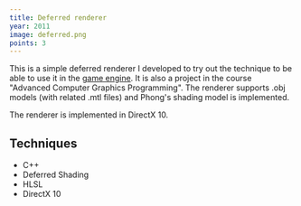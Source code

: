 ```yaml
---
title: Deferred renderer
year: 2011
image: deferred.png
points: 3
---
```


This is a simple deferred renderer I developed to try out the
technique to be able to use it in the [game engine](/portfolio/engine "game engine"). It is also a
project in the course "Advanced Computer Graphics Programming". The
renderer supports .obj models (with related .mtl files) and Phong's shading model is
implemented.

The renderer is implemented in DirectX 10.

## Techniques ##
- C++
- Deferred Shading
- HLSL
- DirectX 10

